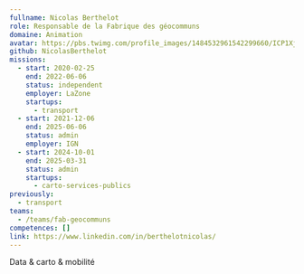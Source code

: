 ```yaml
---
fullname: Nicolas Berthelot
role: Responsable de la Fabrique des géocommuns
domaine: Animation
avatar: https://pbs.twimg.com/profile_images/1484532961542299660/ICP1Xjyg_400x400.jpg
github: NicolasBerthelot
missions:
  - start: 2020-02-25
    end: 2022-06-06
    status: independent
    employer: LaZone
    startups:
      - transport
  - start: 2021-12-06
    end: 2025-06-06
    status: admin
    employer: IGN
  - start: 2024-10-01
    end: 2025-03-31
    status: admin
    startups:
      - carto-services-publics
previously:
  - transport
teams:
  - /teams/fab-geocommuns
competences: []
link: https://www.linkedin.com/in/berthelotnicolas/
---
```

Data & carto & mobilité